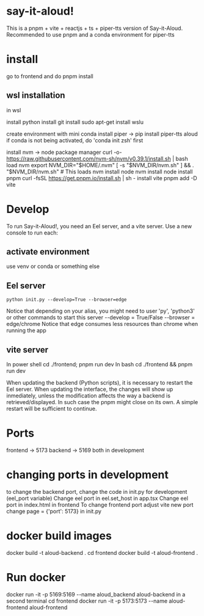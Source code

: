 # say-it-aloud!
This is a pnpm + vite + reactjs + ts + piper-tts version of Say-it-Aloud.
Recommended to use pnpm and a conda environment for piper-tts

# install
go to frontend and do pnpm install

## wsl installation
in wsl

install python
install git
install sudo apt-get install wslu


create environment with mini conda
install piper -> pip install piper-tts
aloud
if conda is not being activated, do 'conda init zsh' first


install nvm -> node package manager
	curl -o- https://raw.githubusercontent.com/nvm-sh/nvm/v0.39.1/install.sh | bash
load nvm
	export NVM_DIR="$HOME/.nvm"
[ -s "$NVM_DIR/nvm.sh" ] && \. "$NVM_DIR/nvm.sh"  # This loads nvm
install node
	nvm install node
install pnpm
	 curl -fsSL https://get.pnpm.io/install.sh | sh -
install vite
	pnpm add -D vite






# Develop
To run Say-it-Aloud!, you need an Eel server, and a vite server. Use a new console to run each:
## activate environment
use venv or conda or something else
## Eel server
    python init.py --develop=True --browser=edge
Notice that depending on your alias, you might need to user 'py', 'python3'
or other commands to start this server
    --develop = True/False
    --browser = edge/chrome
Notice that edge consumes less resources than chrome when running the app
## vite server
In power shell 
    cd ./frontend; pnpm run dev
In bash
    cd ./frontend && pnpm run dev

When updating the backend (Python scripts), it is necessary to restart the Eel server.
When updating the interface, the changes will show up inmediately, unless the modification
affects the way a backend is retrieved/displayed. In such case the pnpm might close on its own.
A simple restart will be sufficient to continue.


# Ports
frontend -> 5173
backend -> 5169
both in development

# changing ports in development
to change the backend port, 
    change the code in init.py for development (eel_port variable)
    Change eel port in eel.set_host in app.tsx
    Change eel port in index.html in frontend
To change frontend port
    adjust vite new port
    change page = {'port': 5173} in init.py


# docker build images
docker build -t aloud-backend .
    cd frontend
docker build -t aloud-frontend .

# Run docker
docker run -it -p 5169:5169 --name aloud_backend aloud-backend
in a second terminal
    cd frontend
    docker run -it -p 5173:5173 --name aloud-frontend aloud-frontend